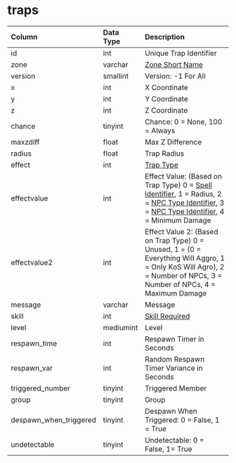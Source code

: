 # traps

| Column | Data Type | Description |
| :--- | :--- | :--- |
| id | int | Unique Trap Identifier |
| zone | varchar | [Zone Short Name](../../../../categories/zones/zone-list) |
| version | smallint | Version: -1 For All |
| x | int | X Coordinate |
| y | int | Y Coordinate |
| z | int | Z Coordinate |
| chance | tinyint | Chance: 0 = None, 100 = Always |
| maxzdiff | float | Max Z Difference |
| radius | float | Trap Radius |
| effect | int | [Trap Type](../../../../categories/zones/trap-types) |
| effectvalue | int | Effect Value: \(Based on Trap Type\) 0 = [Spell Identifier](../../../schema/categories/spells/spells_new.md), 1 = Radius, 2 = [NPC Type Identifier](../../../schema/categories/npcs/npc_types.md), 3 = [NPC Type Identifier](../../../schema/categories/npcs/npc_types.md), 4 = Minimum Damage |
| effectvalue2 | int | Effect Value 2: \(Based on Trap Type\) 0 = Unused, 1 = \(0 = Everything Will Aggro, 1 = Only KoS Will Agro\), 2 = Number of NPCs, 3 = Number of NPCs, 4 = Maximum Damage |
| message | varchar | Message |
| skill | int | [Skill Required](../../../../categories/player/skills) |
| level | mediumint | Level |
| respawn\_time | int | Respawn Timer in Seconds |
| respawn\_var | int | Random Respawn Timer Variance in Seconds |
| triggered\_number | tinyint | Triggered Member |
| group | tinyint | Group |
| despawn\_when\_triggered | tinyint | Despawn When Triggered: 0 = False, 1 = True |
| undetectable | tinyint | Undetectable: 0 = False, 1= True |

